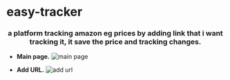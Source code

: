 # easy-tracker


<h3 align="center">a platform tracking amazon eg prices by adding link that i want tracking it, it save the price and tracking changes.</h3>


- **Main page.**
![main page](https://user-images.githubusercontent.com/73441839/207164301-ba3d8eea-5579-4126-a667-b05fb9e6f607.jpeg)




- **Add URL.**
![add url](https://user-images.githubusercontent.com/73441839/207164457-ae21db22-4056-4c3e-b9b8-52eb34a3b05f.jpeg)
